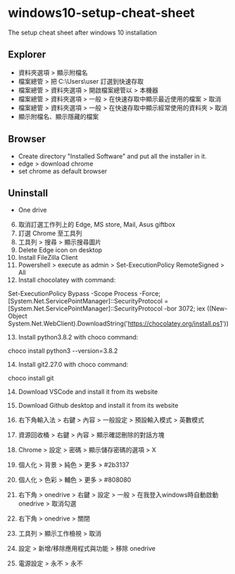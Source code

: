 # windows10-setup-cheat-sheet
The setup cheat sheet after windows 10 installation

## Explorer

- 資料夾選項 > 顯示附檔名
- 檔案總管 > 把 C:\Users\user 訂選到快速存取
- 檔案總管 > 資料夾選項 > 開啟檔案總管以 > 本機器
- 檔案總管 > 資料夾選項 > 一般 > 在快速存取中顯示最近使用的檔案 > 取消
- 檔案總管 > 資料夾選項 > 一般 > 在快速存取中顯示經常使用的資料夾 > 取消
- 顯示附檔名、顯示隱藏的檔案

## Browser

- Create directory "Installed Software" and put all the installer in it.
- edge > download chrome
- set chrome as default browser

## Uninstall

- One drive

6. 取消訂選工作列上的 Edge, MS store, Mail, Asus giftbox
7. 訂選 Chrome 至工具列
8. 工具列 > 搜尋 > 顯示搜尋圖片
9. Delete Edge icon on desktop
10. Install FileZilla Client
11. Powershell > execute as admin > Set-ExecutionPolicy RemoteSigned > All
12. Install chocolatey with command:

Set-ExecutionPolicy Bypass -Scope Process -Force; [System.Net.ServicePointManager]::SecurityProtocol = [System.Net.ServicePointManager]::SecurityProtocol -bor 3072; iex ((New-Object System.Net.WebClient).DownloadString('https://chocolatey.org/install.ps1'))

13. Install python3.8.2 with choco command:

choco install python3 --version=3.8.2

14. Install git2.27.0 with choco command:

choco install git

14. Download VSCode and install it from its website

15. Download Github desktop and install it from its website

16. 右下角輸入法 > 右鍵 > 內容 > 一般設定 > 預設輸入模式 > 英數模式

17. 資源回收桶 > 右鍵 > 內容 > 顯示確認刪除的對話方塊

18. Chrome > 設定 > 密碼 > 顯示儲存密碼的選項 > X

19. 個人化 > 背景 > 純色 > 更多 > #2b3137

20. 個人化 > 色彩 > 輔色 > 更多 > #808080

21. 右下角 > onedrive > 右鍵 > 設定 > 一般 > 在我登入windows時自動啟動onedrive > 取消勾選

22. 右下角 > onedrive > 關閉

23. 工具列 > 顯示工作檢視 > 取消

28. 設定 > 新增/移除應用程式與功能 > 移除 onedrive

29. 電源設定 > 永不 > 永不
